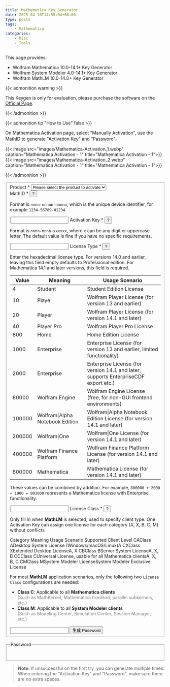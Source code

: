 ```yaml
---
title: Mathematica Key Generator
date: 2025-04-16T14:55:04+08:00
type: posts
tags:
    - Mathematica
categories:
    - Misc
    - Tools
---
```


This page provides:

- Wolfram Mathematica 10.0-14.1+ Key Generator
- Wolfram System Modeler 4.0-14.1+ Key Generator
- Wolfram MathLM 10.0-14.0+ Key Generator

<!--more-->

{{< admonition warning >}}

This Keygen is only for evaluation, please purchase the software on the [Official Page][matheatica_pricing].

[matheatica_pricing]:https://www.wolfram.com/mathematica/pricing/

{{< /admonition >}}


{{< admonition tip "How to Use" false >}}

On Mathematica Activation page, select "Manually Activation", use the MathID to generate "Activation Key" and "Password"。

{{< image src="images/Mathematica-Activation_1.webp" caption="Mathematica Activation - 1" title="Mathematica Activation - 1">}}
{{< image src="images/Mathematica-Activation_2.webp" caption="Mathematica Activation - 1" title="Mathematica Activation - 1">}}

{{< /admonition >}}

<link rel="stylesheet" href="/mathematica_key_gen/form-style.css">

<form id="keygen-form">
   <fieldset>
      <label for="salt">
      Product <span class="req">*</span>
      </label>
      <select id="salt" required onchange="updateFields()">
         <option value="">Please select the product to activate</option>
         <option value="mathematica:14.1+" data-type="mathematica" data-ver="14.1+">Mathematica 14.1+</option>
         <option value="mathematica:13.0-14.1" data-type="mathematica" data-ver="13.0-14.1">Mathematica 13.0-14.1</option>
         <option value="mathematica:12.0-13.0+" data-type="mathematica" data-ver="12.0-13.0+">Mathematica 12.0-13.0+</option>
         <option value="mathematica:10.2-12.0" data-type="mathematica" data-ver="10.2-12.0">Mathematica 10.2-12.0</option>
         <option value="mathematica:10.0-10.2" data-type="mathematica" data-ver="10.0-10.2">Mathematica 10.0-10.2</option>
         <option value="system-modeler:14.1+" data-type="system-modeler" data-ver="14.1+">System Modeler 14.1+</option>
         <option value="system-modeler:13.0-14.1" data-type="system-modeler" data-ver="13.0-14.1">System Modeler 13.0-14.1</option>
         <option value="system-modeler:5.0-13.0" data-type="system-modeler" data-ver="5.0-13.0">System Modeler 5.0-13.0</option>
         <option value="system-modeler:4.0-5.0" data-type="system-modeler" data-ver="4.0-5.0">System Modeler 4.0-5.0</option>
         <option value="mathlm:10.0-14.0+" data-type="mathlm" data-ver="10.0-14.0+">MathLM 10.0-14.0+</option>
      </select>
      <div id="fields" class="hidden">
         <label for="mathid">
            MathID <span class="req">*</span>
            <button class="info-btn" onclick="toggleTip(this)"><span class="info-char">?</span></button>
            <div class="tooltip-box hidden">
               <p>Format is <code>nnnn-nnnnn-nnnnn</code>, which is the unique device identifier, for example <code>1234-56789-01234</code>.</p>
            </div>
         </label>
         <input type="text" id="mathid" pattern="\d{4}-\d{5}-\d{5}" required />
         <label for="actkey">
            Activation Key <span class="req">*</span>
            <button class="info-btn" onclick="toggleTip(this)"><span class="info-char">?</span></button>
            <div class="tooltip-box hidden">
               <p>Format is <code>nnnn-nnnn-xxxxxx</code>, where <code>x</code> can be any digit or uppercase letter. The default value is fine if you have no specific requirements.</p>
            </div>
         </label>
         <input type="text" id="actkey" placeholder="" pattern="\d{4}-\d{4}-[0-9A-Z]{6}" required/>
         <label for="lictype">
            License Type <span id="lictype-req" class="req hidden">*</span>
            <button class="info-btn" onclick="toggleTip(this)"><span class="info-char">?</span></button>
            <div class="tooltip-box hidden">
               <p>Enter the hexadecimal license type. For versions 14.0 and earlier, leaving this field empty defaults to Professional edition. For Mathematica 14.1 and later versions, this field is required.</p>
               <table>
               <thead>
                  <tr>
                     <th>Value</th>
                     <th>Meaning</th>
                     <th>Usage Scenario</th>
                  </tr>
               </thead>
               <tbody>
                  <tr><td>4</td><td>Student</td><td>Student Edition License</td></tr>
                  <tr><td>10</td><td>Playe</td><td>Wolfram Player License (for version 13 and earlier)</td></tr>
                  <tr><td>20</td><td>Player</td><td>Wolfram Player License (for version 14.1 and later)</td></tr>
                  <tr><td>40</td><td>Player Pro</td><td>Wolfram Player Pro License</td></tr>
                  <tr><td>800</td><td>Home</td><td>Home Edition License</td></tr>
                  <tr><td>1000</td><td>Enterprise</td><td>Enterprise License (for version 13 and earlier, limited functionality)</td></tr>
                  <tr><td>2000</td><td>Enterprise</td><td>Enterprise License (for version 14.1 and later, supports EnterpriseCDF export etc.)</td></tr>
                  <tr><td>80000</td><td>Wolfram Engine</td><td>Wolfram Engine License (free, for non-GUI frontend environments)</td></tr>
                  <tr><td>100000</td><td>Wolfram|Alpha Notebook Edition</td><td>Wolfram|Alpha Notebook Edition License (for version 14.1 and later)</td></tr>
                  <tr><td>200000</td><td>Wolfram|One</td><td>Wolfram|One License (for version 14.1 and later)</td></tr>
                  <tr><td>400000</td><td>Wolfram Finance Platform</td><td>Wolfram Finance Platform License (for version 14.1 and later)</td></tr>
                  <tr><td>800000</td><td>Mathematica</td><td>Mathematica License (for version 14.1 and later)</td></tr>
               </tbody>
               </table>
               <p>These values can be combined by addition. For example, <code>800000 + 2000 + 1000 = 803000</code> represents a Mathematica license with Enterprise functionality.</p>
            </div>
         </label>
         <input type="text" id="lictype" placeholder=""/>
         <label for="licclass" id="licclass-lbl" class="hidden">
            License Class <span class="req">*</span>
            <button class="info-btn" onclick="toggleTip(this)"><span class="info-char">?</span></button>
            <div class="tooltip-box hidden">
               <p>Only fill in when <strong>MathLM</strong> is selected, used to specify client type. One Activation Key can assign one license for each category (A, X, B, C, M) without conflicts</p>
               <thead>
               <tr>
                  <th>Category</th>
                  <th>Meaning</th>
                  <th>Usage Scenario</th>
                  <th>Supported Client Level</th>
               </tr>
            </thead>
            <tbody>
               <tr><td>CA</td><td>Class A</td><td>Desktop System License (Windows/macOS/Linux)</td><td>A</td></tr>
               <tr><td>CX</td><td>Class X</td><td>Extended Desktop License</td><td>A, X</td></tr>
               <tr><td>CB</td><td>Class B</td><td>Server System License</td><td>A, X, B</td></tr>
               <tr><td>CC</td><td>Class C</td><td>Universal License, usable for all Mathematica clients</td><td>A, X, B, C</td></tr>
               <tr><td>CM</td><td>Class M</td><td>System Modeler License</td><td>System Modeler Exclusive License</td></tr>
            </tbody>
            </table>
               <p>For most <strong>MathLM</strong> application scenarios, only the following two <code>License Class</code> configurations are needed:</p>
               <ul>
               <li>
                  <strong>Class C</strong>: Applicable to all <strong>Mathematica clients</strong><br>
                  <span style="color: gray;">(Such as MathKernel, Mathematica frontend, parallel subkernels, etc.)</span>
               </li>
               <li>
                  <strong>Class M</strong>: Applicable to all <strong>System Modeler clients</strong><br>
                  <span style="color: gray;">(Such as Modeling Center, Simulation Center, Session Manager, etc.)</span>
               </li>
               </ul>
            </div>
         </label>
         <input type="text" id="licclass" class="hidden" placeholder=""/>
         <button id="submit-btn" type="submit">生成 Password</button>
      </div>
   </fieldset>
</form>
<fieldset id="output-fieldset" class="hidden">
  <legend>Password</legend>
  <pre><code id="output-passwd"></code></pre>
</fieldset>
</form>

<script src="/mathematica_key_gen/wolfram-keygen.js"></script>

> **Note:** If unsuccessful on the first try, you can generate multiple times. When entering the "Activation Key" and "Password", make sure there are no extra spaces.